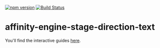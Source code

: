 [![npm version](https://badge.fury.io/js/affinity-engine-stage-direction-text.svg)](https://badge.fury.io/js/affinity-engine-stage-direction-text)
[![Build Status](https://travis-ci.org/affinity-engine/affinity-engine-stage-direction-text.svg?branch=master)](https://travis-ci.org/affinity-engine/affinity-engine-stage-direction-text)

# affinity-engine-stage-direction-text

You'll find the interactive guides [here](http://www.ember.engine/learn/stage/directions/text).
